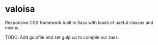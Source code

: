 # valoisa
Responsive CSS framework built in Sass with loads of useful classes and mixins.

TODO:
Add gulpfile and set gulp up to compile our sass.